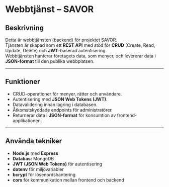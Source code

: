 # Webbtjänst – SAVOR

## Beskrivning
Detta är webbtjänsten (backend) för projektet SAVOR.  
Tjänsten är skapad som ett **REST API** med stöd för **CRUD** (Create, Read, Update, Delete) och **JWT**-baserad autentisering.  
Webbtjänsten hanterar företagets data, som menyer, och levererar data i **JSON-format** till den publika webbplatsen.

---

## Funktioner
- CRUD-operationer för menyer, rätter och användare.  
- Autentisering med **JSON Web Tokens (JWT)**.  
- Datavalidering innan lagring i databasen.  
- Åtkomstskyddade endpoints för administratörer.  
- Returnerar data i **JSON-format** för konsumtion av frontend-applikationen.

---

## Använda tekniker
- **Node.js** med **Express**
- **Databas:** MongoDB
- **JWT (JSON Web Tokens)** för autentisering
- **dotenv** för miljövariabler
- **bcrypt** för lösenordshantering
- **cors** för kommunikation mellan frontend och backend
